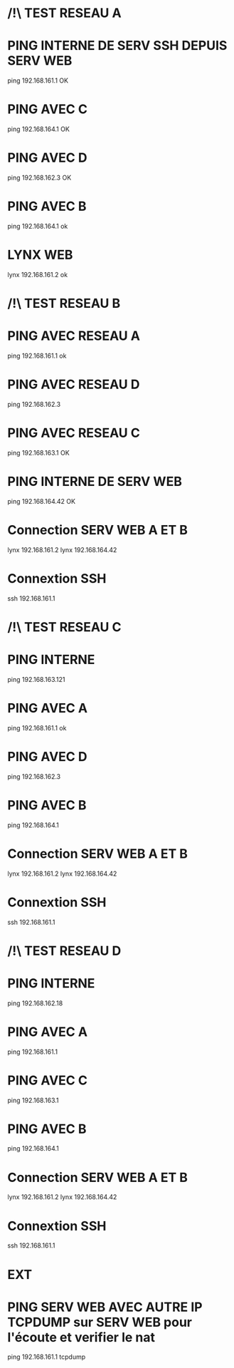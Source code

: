 #                               /!\ TEST RESEAU A

# PING INTERNE DE SERV SSH DEPUIS SERV WEB 
ping 192.168.161.1 OK


# PING AVEC C 
ping 192.168.164.1 OK

# PING AVEC D
ping 192.168.162.3 OK

# PING AVEC B
ping 192.168.164.1 ok

# LYNX WEB
lynx 192.168.161.2 ok

#                               /!\ TEST RESEAU B

# PING AVEC RESEAU A
ping 192.168.161.1 ok

# PING AVEC RESEAU D
ping 192.168.162.3

# PING AVEC RESEAU C
ping 192.168.163.1 OK

# PING INTERNE DE SERV WEB 
ping 192.168.164.42 OK

# Connection SERV WEB A ET B
lynx 192.168.161.2
lynx 192.168.164.42

# Connextion SSH 
ssh 192.168.161.1

#                                 /!\ TEST RESEAU C

# PING INTERNE  
ping 192.168.163.121

# PING AVEC A
ping 192.168.161.1 ok

# PING AVEC D
ping 192.168.162.3

# PING AVEC B
ping 192.168.164.1

# Connection SERV WEB A ET B
lynx 192.168.161.2
lynx 192.168.164.42

# Connextion SSH 
ssh 192.168.161.1

#                               /!\ TEST RESEAU D

# PING INTERNE  
ping 192.168.162.18

# PING AVEC A
ping 192.168.161.1

# PING AVEC C
ping 192.168.163.1

# PING AVEC B
ping 192.168.164.1

# Connection SERV WEB A ET B
lynx 192.168.161.2
lynx 192.168.164.42


# Connextion SSH 
ssh 192.168.161.1

#                               EXT

# PING SERV WEB AVEC AUTRE IP TCPDUMP sur SERV WEB pour l'écoute et verifier le nat
ping 192.168.161.1
tcpdump 